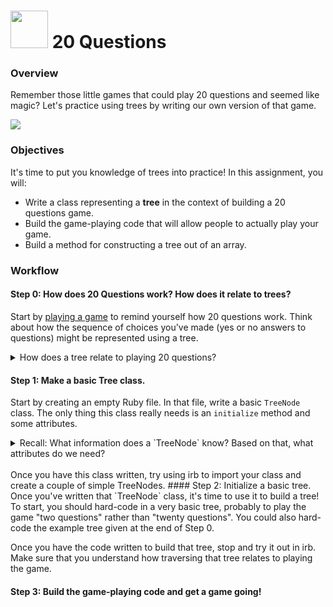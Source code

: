 # <img src="https://cloud.githubusercontent.com/assets/7833470/10899314/63829980-8188-11e5-8cdd-4ded5bcb6e36.png" height="60"> 20 Questions

### Overview

Remember those little games that could play 20 questions and seemed like magic? Let's practice using trees by writing our own version of that game.

![](https://images-na.ssl-images-amazon.com/images/I/51bmFud-tDL.jpg)
### Objectives

It's time to put you knowledge of trees into practice! In this assignment, you will:

- Write a class representing a **tree** in the context of building a 20 questions game.  
- Build the game-playing code that will allow people to actually play your game.
- Build a method for constructing a tree out of an array.

### Workflow

#### Step 0: How does 20 Questions work? How does it relate to trees?
Start by [playing a game](http://www.20q.net/) to remind yourself how 20 questions work. Think about how the sequence of choices you've made (yes or no answers to questions) might be represented using a tree.

<details><summary>How does a tree relate to playing 20 questions?</summary>
A tree can represent the questions that should be asked. When we get a "yes" answer, we can move to the right child; when we get a "no" answer, move left down the tree. That way, the node that we are at "records" what the previous answers to questions have been.

![](http://math.hws.edu/eck/cs225/s10/lab5/tree.png)

</details>

#### Step 1: Make a basic Tree class.
Start by creating an empty Ruby file. In that file, write a basic `TreeNode` class. The only thing this class really needs is an `initialize` method and some attributes.

<details><summary>Recall: What information does a `TreeNode` know? Based on that, what attributes do we need?</summary>
A `TreeNode` knows three things: its own value, its left child, and its right child. Those are the three attributes that your `TreeNode` will likely need.
</details>
<br>
Once you have this class written, try using irb to import your class and create a couple of simple TreeNodes.
#### Step 2: Initialize a basic tree.
Once you've written that `TreeNode` class, it's time to use it to build a tree! To start, you should hard-code in a very basic tree, probably to play the game "two questions" rather than "twenty questions". You could also hard-code the example tree given at the end of Step 0.

Once you have the code written to build that tree, stop and try it out in irb. Make sure that you understand how traversing that tree relates to playing the game.

#### Step 3: Build the game-playing code and get a game going!
